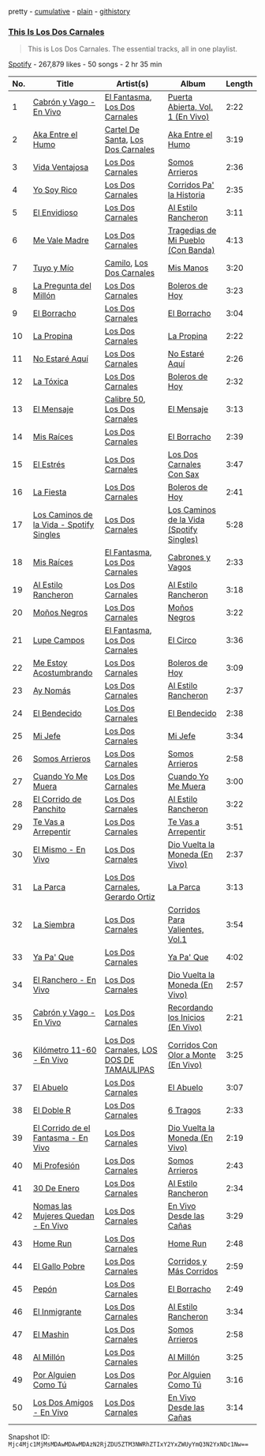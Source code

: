 pretty - [cumulative](/playlists/cumulative/37i9dQZF1DZ06evO1bH9ni.md) - [plain](/playlists/plain/37i9dQZF1DZ06evO1bH9ni) - [githistory](https://github.githistory.xyz/mackorone/spotify-playlist-archive/blob/main/playlists/plain/37i9dQZF1DZ06evO1bH9ni)

### [This Is Los Dos Carnales](https://open.spotify.com/playlist/37i9dQZF1DZ06evO1bH9ni)

> This is Los Dos Carnales\. The essential tracks, all in one playlist.

[Spotify](https://open.spotify.com/user/spotify) - 267,879 likes - 50 songs - 2 hr 35 min

| No. | Title | Artist(s) | Album | Length |
|---|---|---|---|---|
| 1 | [Cabrón y Vago \- En Vivo](https://open.spotify.com/track/4nbWX2HzrOEnX4xxvYRCyU) | [El Fantasma](https://open.spotify.com/artist/0my6Pg4I28dVcZLSpAkqhv), [Los Dos Carnales](https://open.spotify.com/artist/25UNJbwGZSQKvz5cPLWlv3) | [Puerta Abierta, Vol\. 1 \(En Vivo\)](https://open.spotify.com/album/7rJgUM53wtu1WnwcAMaEgg) | 2:22 |
| 2 | [Aka Entre el Humo](https://open.spotify.com/track/1jGQu9LPVLRZ41u9onpfXy) | [Cartel De Santa](https://open.spotify.com/artist/07PdYoE4jVRF6Ut40GgVSP), [Los Dos Carnales](https://open.spotify.com/artist/25UNJbwGZSQKvz5cPLWlv3) | [Aka Entre el Humo](https://open.spotify.com/album/2NJuKDOUh9mANpFIKr7N9K) | 3:19 |
| 3 | [Vida Ventajosa](https://open.spotify.com/track/72kaj3MRKcGnv2dbukJQRA) | [Los Dos Carnales](https://open.spotify.com/artist/25UNJbwGZSQKvz5cPLWlv3) | [Somos Arrieros](https://open.spotify.com/album/0LST5ZEgbeq7DAKBUlB5rT) | 2:36 |
| 4 | [Yo Soy Rico](https://open.spotify.com/track/6ueysvoc0nj7piSJXEJGJx) | [Los Dos Carnales](https://open.spotify.com/artist/25UNJbwGZSQKvz5cPLWlv3) | [Corridos Pa' la Historia](https://open.spotify.com/album/325vQ2EMFZ2pHMMq96xHqh) | 2:35 |
| 5 | [El Envidioso](https://open.spotify.com/track/53PoPAD389bBE4ePYuT95g) | [Los Dos Carnales](https://open.spotify.com/artist/25UNJbwGZSQKvz5cPLWlv3) | [Al Estilo Rancheron](https://open.spotify.com/album/7jomGVik8nyxBGpIMSCnRd) | 3:11 |
| 6 | [Me Vale Madre](https://open.spotify.com/track/2bgzjBJcfn0r0HkJ0N2Lzx) | [Los Dos Carnales](https://open.spotify.com/artist/25UNJbwGZSQKvz5cPLWlv3) | [Tragedias de Mi Pueblo \(Con Banda\)](https://open.spotify.com/album/4nNePoAqTJ2VRkljtzCcrg) | 4:13 |
| 7 | [Tuyo y Mío](https://open.spotify.com/track/4msyEItsAavVb5pZYCuz4n) | [Camilo](https://open.spotify.com/artist/28gNT5KBp7IjEOQoevXf9N), [Los Dos Carnales](https://open.spotify.com/artist/25UNJbwGZSQKvz5cPLWlv3) | [Mis Manos](https://open.spotify.com/album/1PuH88Md0tzB8UrnBfboJA) | 3:20 |
| 8 | [La Pregunta del Millón](https://open.spotify.com/track/6IEo2pVIGEwGd5ZL2ffiR0) | [Los Dos Carnales](https://open.spotify.com/artist/25UNJbwGZSQKvz5cPLWlv3) | [Boleros de Hoy](https://open.spotify.com/album/7HG8mHWv4u3KBrzRfiMjox) | 3:23 |
| 9 | [El Borracho](https://open.spotify.com/track/5rHezo2wXys6LNAKLrghMG) | [Los Dos Carnales](https://open.spotify.com/artist/25UNJbwGZSQKvz5cPLWlv3) | [El Borracho](https://open.spotify.com/album/5njN1rfBj1cSTtGAV16lta) | 3:04 |
| 10 | [La Propina](https://open.spotify.com/track/3MNizqH3Vgli5czbnBDCie) | [Los Dos Carnales](https://open.spotify.com/artist/25UNJbwGZSQKvz5cPLWlv3) | [La Propina](https://open.spotify.com/album/5Fe9UKkyuhIZQLkx0MnrqL) | 2:22 |
| 11 | [No Estaré Aquí](https://open.spotify.com/track/3em3YfqWFgBXqwPehgti6l) | [Los Dos Carnales](https://open.spotify.com/artist/25UNJbwGZSQKvz5cPLWlv3) | [No Estaré Aquí](https://open.spotify.com/album/37w7YHhpXOlpSPpiXm4D0b) | 2:26 |
| 12 | [La Tóxica](https://open.spotify.com/track/24MhzcEo2Ud8eYFbJcps7y) | [Los Dos Carnales](https://open.spotify.com/artist/25UNJbwGZSQKvz5cPLWlv3) | [Boleros de Hoy](https://open.spotify.com/album/7HG8mHWv4u3KBrzRfiMjox) | 2:32 |
| 13 | [El Mensaje](https://open.spotify.com/track/0kI4ECAdY6qItGhPa3TgJy) | [Calibre 50](https://open.spotify.com/artist/4jogXSSvlyMkODGSZ2wc2P), [Los Dos Carnales](https://open.spotify.com/artist/25UNJbwGZSQKvz5cPLWlv3) | [El Mensaje](https://open.spotify.com/album/4boHu426ldWkKuKjrDq4Mv) | 3:13 |
| 14 | [Mis Raíces](https://open.spotify.com/track/3VbqAMmP2nCkxWfEFj9v0D) | [Los Dos Carnales](https://open.spotify.com/artist/25UNJbwGZSQKvz5cPLWlv3) | [El Borracho](https://open.spotify.com/album/5njN1rfBj1cSTtGAV16lta) | 2:39 |
| 15 | [El Estrés](https://open.spotify.com/track/5MsVbEhkVyVUf6YeIp0WAk) | [Los Dos Carnales](https://open.spotify.com/artist/25UNJbwGZSQKvz5cPLWlv3) | [Los Dos Carnales Con Sax](https://open.spotify.com/album/0h2aKd80PYoq8U4oP3iAlo) | 3:47 |
| 16 | [La Fiesta](https://open.spotify.com/track/0JazIfsytYrcSkoK8EhLaR) | [Los Dos Carnales](https://open.spotify.com/artist/25UNJbwGZSQKvz5cPLWlv3) | [Boleros de Hoy](https://open.spotify.com/album/7HG8mHWv4u3KBrzRfiMjox) | 2:41 |
| 17 | [Los Caminos de la Vida \- Spotify Singles](https://open.spotify.com/track/0LPcBW66vudTxR0HcauKNy) | [Los Dos Carnales](https://open.spotify.com/artist/25UNJbwGZSQKvz5cPLWlv3) | [Los Caminos de la Vida \(Spotify Singles\)](https://open.spotify.com/album/1GdDkx6ATOjvmbi7AYDtq5) | 5:28 |
| 18 | [Mis Raíces](https://open.spotify.com/track/6d0JsZ14cVI4pkFFJl8wb5) | [El Fantasma](https://open.spotify.com/artist/0my6Pg4I28dVcZLSpAkqhv), [Los Dos Carnales](https://open.spotify.com/artist/25UNJbwGZSQKvz5cPLWlv3) | [Cabrones y Vagos](https://open.spotify.com/album/0L6b2Rdy7a4OTY092E5Ei1) | 2:33 |
| 19 | [Al Estilo Rancheron](https://open.spotify.com/track/0G1D3gX48Y56yKMQB5Q1UJ) | [Los Dos Carnales](https://open.spotify.com/artist/25UNJbwGZSQKvz5cPLWlv3) | [Al Estilo Rancheron](https://open.spotify.com/album/7jomGVik8nyxBGpIMSCnRd) | 3:18 |
| 20 | [Moños Negros](https://open.spotify.com/track/1DAIPsYEXEOaOlJaG8Lv0w) | [Los Dos Carnales](https://open.spotify.com/artist/25UNJbwGZSQKvz5cPLWlv3) | [Moños Negros](https://open.spotify.com/album/5amUm1QKYdr7cW3T4uoUX9) | 3:22 |
| 21 | [Lupe Campos](https://open.spotify.com/track/4td9uuqgQFAzJ3qoJS6Ozx) | [El Fantasma](https://open.spotify.com/artist/0my6Pg4I28dVcZLSpAkqhv), [Los Dos Carnales](https://open.spotify.com/artist/25UNJbwGZSQKvz5cPLWlv3) | [El Circo](https://open.spotify.com/album/04lyNlxXhRxoZPC9RLq5Oq) | 3:36 |
| 22 | [Me Estoy Acostumbrando](https://open.spotify.com/track/123ZTlYqsFk57j8Q9ge47R) | [Los Dos Carnales](https://open.spotify.com/artist/25UNJbwGZSQKvz5cPLWlv3) | [Boleros de Hoy](https://open.spotify.com/album/7HG8mHWv4u3KBrzRfiMjox) | 3:09 |
| 23 | [Ay Nomás](https://open.spotify.com/track/1GmqZP4DB7qi0MEMbdiHac) | [Los Dos Carnales](https://open.spotify.com/artist/25UNJbwGZSQKvz5cPLWlv3) | [Al Estilo Rancheron](https://open.spotify.com/album/7jomGVik8nyxBGpIMSCnRd) | 2:37 |
| 24 | [El Bendecido](https://open.spotify.com/track/5a6YycqQLwAUBGQCX5re6o) | [Los Dos Carnales](https://open.spotify.com/artist/25UNJbwGZSQKvz5cPLWlv3) | [El Bendecido](https://open.spotify.com/album/4OQ8xCHU77JxF2A6hMvXzk) | 2:38 |
| 25 | [Mi Jefe](https://open.spotify.com/track/0UUz5GRn15I8839GPyxlfU) | [Los Dos Carnales](https://open.spotify.com/artist/25UNJbwGZSQKvz5cPLWlv3) | [Mi Jefe](https://open.spotify.com/album/64Ea7fAv31mvQ47PTQFeUN) | 3:34 |
| 26 | [Somos Arrieros](https://open.spotify.com/track/5fbpA0qTcTDd4I5h39ox4a) | [Los Dos Carnales](https://open.spotify.com/artist/25UNJbwGZSQKvz5cPLWlv3) | [Somos Arrieros](https://open.spotify.com/album/0LST5ZEgbeq7DAKBUlB5rT) | 2:58 |
| 27 | [Cuando Yo Me Muera](https://open.spotify.com/track/4V927V1JIlJkE7nVU4UBsF) | [Los Dos Carnales](https://open.spotify.com/artist/25UNJbwGZSQKvz5cPLWlv3) | [Cuando Yo Me Muera](https://open.spotify.com/album/5hBljEaghOwnONYAlISqOi) | 3:00 |
| 28 | [El Corrido de Panchito](https://open.spotify.com/track/5X1fOMurUPOobZJj95NDef) | [Los Dos Carnales](https://open.spotify.com/artist/25UNJbwGZSQKvz5cPLWlv3) | [Al Estilo Rancheron](https://open.spotify.com/album/7jomGVik8nyxBGpIMSCnRd) | 3:22 |
| 29 | [Te Vas a Arrepentir](https://open.spotify.com/track/2uAqlWmMNq1CJSezD2b2Fj) | [Los Dos Carnales](https://open.spotify.com/artist/25UNJbwGZSQKvz5cPLWlv3) | [Te Vas a Arrepentir](https://open.spotify.com/album/0EcTd4rBSHWuk8bp86vk06) | 3:51 |
| 30 | [El Mismo \- En Vivo](https://open.spotify.com/track/6hSV8Iaro3R8BwzSJXUNhy) | [Los Dos Carnales](https://open.spotify.com/artist/25UNJbwGZSQKvz5cPLWlv3) | [Dio Vuelta la Moneda \(En Vivo\)](https://open.spotify.com/album/2voNK949lqZy11l6U52x58) | 2:37 |
| 31 | [La Parca](https://open.spotify.com/track/6RL2LfHexgiFXFEb3yJEdK) | [Los Dos Carnales](https://open.spotify.com/artist/25UNJbwGZSQKvz5cPLWlv3), [Gerardo Ortiz](https://open.spotify.com/artist/4J13m9IZh03PEhoxAxRhXO) | [La Parca](https://open.spotify.com/album/4Wyq5S8SygjS92CA5MrXLG) | 3:13 |
| 32 | [La Siembra](https://open.spotify.com/track/14VOqso0CLZIowdMAWT4nH) | [Los Dos Carnales](https://open.spotify.com/artist/25UNJbwGZSQKvz5cPLWlv3) | [Corridos Para Valientes, Vol.1](https://open.spotify.com/album/7mGVKM49bCCwGshz1kEOLl) | 3:54 |
| 33 | [Ya Pa' Que](https://open.spotify.com/track/5zYhfNeQYi7lMmTbQBXJjM) | [Los Dos Carnales](https://open.spotify.com/artist/25UNJbwGZSQKvz5cPLWlv3) | [Ya Pa' Que](https://open.spotify.com/album/1yU4RgPSiYayVJDlRQKJ76) | 4:02 |
| 34 | [El Ranchero \- En Vivo](https://open.spotify.com/track/3GRAmRiwbmyTYhzzBtUTuU) | [Los Dos Carnales](https://open.spotify.com/artist/25UNJbwGZSQKvz5cPLWlv3) | [Dio Vuelta la Moneda \(En Vivo\)](https://open.spotify.com/album/2voNK949lqZy11l6U52x58) | 2:57 |
| 35 | [Cabrón y Vago \- En Vivo](https://open.spotify.com/track/4Baf5WbZIHnItDgprvfX6G) | [Los Dos Carnales](https://open.spotify.com/artist/25UNJbwGZSQKvz5cPLWlv3) | [Recordando los Inicios \(En Vivo\)](https://open.spotify.com/album/1h5zAN0B3z5IUnaXFg6H6B) | 2:21 |
| 36 | [Kilómetro 11\-60 \- En Vivo](https://open.spotify.com/track/6QQ2oYrRCeHNpAW9NehqzX) | [Los Dos Carnales](https://open.spotify.com/artist/25UNJbwGZSQKvz5cPLWlv3), [LOS DOS DE TAMAULIPAS](https://open.spotify.com/artist/77Zc5MMUIMJriEDAcaDspi) | [Corridos Con Olor a Monte \(En Vivo\)](https://open.spotify.com/album/6Ip0lzUjI4ICXLKpdRpZDU) | 3:25 |
| 37 | [El Abuelo](https://open.spotify.com/track/3XL9NdAfiirtappFSAZyCr) | [Los Dos Carnales](https://open.spotify.com/artist/25UNJbwGZSQKvz5cPLWlv3) | [El Abuelo](https://open.spotify.com/album/0OIYe6PJEmhsKP8m9Kdbz1) | 3:07 |
| 38 | [El Doble R](https://open.spotify.com/track/5r1heGQVU9GLgwS4iiRInO) | [Los Dos Carnales](https://open.spotify.com/artist/25UNJbwGZSQKvz5cPLWlv3) | [6 Tragos](https://open.spotify.com/album/7C4RdZNSEk3fnfjh5vD1jt) | 2:33 |
| 39 | [El Corrido de el Fantasma \- En Vivo](https://open.spotify.com/track/1jgUFLCsFEtcDy47RzCwWe) | [Los Dos Carnales](https://open.spotify.com/artist/25UNJbwGZSQKvz5cPLWlv3) | [Dio Vuelta la Moneda \(En Vivo\)](https://open.spotify.com/album/2voNK949lqZy11l6U52x58) | 2:19 |
| 40 | [Mi Profesión](https://open.spotify.com/track/6vZnpaBquxZQzTZqJrap1B) | [Los Dos Carnales](https://open.spotify.com/artist/25UNJbwGZSQKvz5cPLWlv3) | [Somos Arrieros](https://open.spotify.com/album/0LST5ZEgbeq7DAKBUlB5rT) | 2:43 |
| 41 | [30 De Enero](https://open.spotify.com/track/0PQlZtRSRcB1vTbq7TsmwI) | [Los Dos Carnales](https://open.spotify.com/artist/25UNJbwGZSQKvz5cPLWlv3) | [Al Estilo Rancheron](https://open.spotify.com/album/7jomGVik8nyxBGpIMSCnRd) | 2:34 |
| 42 | [Nomas las Mujeres Quedan \- En Vivo](https://open.spotify.com/track/3vKRkXyUCDs7mExHkcz9pg) | [Los Dos Carnales](https://open.spotify.com/artist/25UNJbwGZSQKvz5cPLWlv3) | [En Vivo Desde las Cañas](https://open.spotify.com/album/55jSMGuJVYVcRV3TyIrNhx) | 3:29 |
| 43 | [Home Run](https://open.spotify.com/track/4RpMlYxvcb2jIWhQzZOOsZ) | [Los Dos Carnales](https://open.spotify.com/artist/25UNJbwGZSQKvz5cPLWlv3) | [Home Run](https://open.spotify.com/album/2r3lhz9lFzhX9eWZTivN7t) | 2:48 |
| 44 | [El Gallo Pobre](https://open.spotify.com/track/78QearSoNEqJToO2XJH5Yo) | [Los Dos Carnales](https://open.spotify.com/artist/25UNJbwGZSQKvz5cPLWlv3) | [Corridos y Más Corridos](https://open.spotify.com/album/5U83ZJ7okQsBhOGdcdMd44) | 2:59 |
| 45 | [Pepón](https://open.spotify.com/track/54Sblif2irWwPyCNGRAAuD) | [Los Dos Carnales](https://open.spotify.com/artist/25UNJbwGZSQKvz5cPLWlv3) | [El Borracho](https://open.spotify.com/album/5njN1rfBj1cSTtGAV16lta) | 2:49 |
| 46 | [El Inmigrante](https://open.spotify.com/track/4mbQrvmN8unsDdC08gCgXz) | [Los Dos Carnales](https://open.spotify.com/artist/25UNJbwGZSQKvz5cPLWlv3) | [Al Estilo Rancheron](https://open.spotify.com/album/7jomGVik8nyxBGpIMSCnRd) | 3:34 |
| 47 | [El Mashin](https://open.spotify.com/track/3RsClwIyFf4V25uc0tp8Aq) | [Los Dos Carnales](https://open.spotify.com/artist/25UNJbwGZSQKvz5cPLWlv3) | [Somos Arrieros](https://open.spotify.com/album/0LST5ZEgbeq7DAKBUlB5rT) | 2:58 |
| 48 | [Al Millón](https://open.spotify.com/track/6dJL9YwcrlXK7reyRfmM9V) | [Los Dos Carnales](https://open.spotify.com/artist/25UNJbwGZSQKvz5cPLWlv3) | [Al Millón](https://open.spotify.com/album/3l2ra3SNtDzWfjhhdx75Od) | 3:25 |
| 49 | [Por Alguien Como Tú](https://open.spotify.com/track/1pavM6Yx6cQ4pRWE5KD6zb) | [Los Dos Carnales](https://open.spotify.com/artist/25UNJbwGZSQKvz5cPLWlv3) | [Por Alguien Como Tú](https://open.spotify.com/album/2t2Q5bomEhtzOrsLZepfjZ) | 3:16 |
| 50 | [Los Dos Amigos \- En Vivo](https://open.spotify.com/track/5pjpZf1TXXqpCNS7WTuAeB) | [Los Dos Carnales](https://open.spotify.com/artist/25UNJbwGZSQKvz5cPLWlv3) | [En Vivo Desde las Cañas](https://open.spotify.com/album/55jSMGuJVYVcRV3TyIrNhx) | 3:14 |

Snapshot ID: `Mjc4Mjc1MjMsMDAwMDAwMDAzN2RjZDU5ZTM3NWRhZTIxY2YxZWUyYmQ3N2YxNDc1Nw==`
